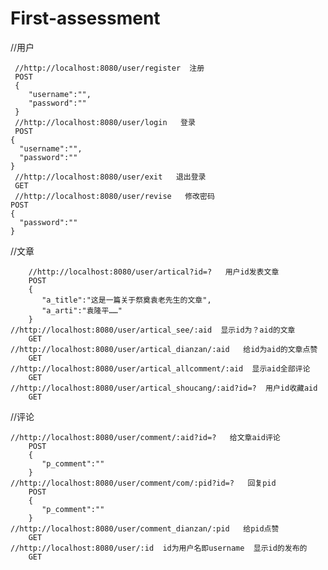 # First-assessment
//用户
     
     //http://localhost:8080/user/register  注册
     POST
     {
        "username":"",
        "password":""
     }
     //http://localhost:8080/user/login   登录
     POST
    {
      "username":"",
      "password":""
    }
     //http://localhost:8080/user/exit   退出登录
     GET
     //http://localhost:8080/user/revise   修改密码
    POST
    {
      "password":""
    }


//文章

        //http://localhost:8080/user/artical?id=?   用户id发表文章
        POST
        {
           "a_title":"这是一篇关于祭奠袁老先生的文章",
           "a_arti":"袁隆平……"
        }
	//http://localhost:8080/user/artical_see/:aid  显示id为？aid的文章
        GET
	//http://localhost:8080/user/artical_dianzan/:aid   给id为aid的文章点赞
        GET
	//http://localhost:8080/user/artical_allcomment/:aid  显示aid全部评论
        GET
	//http://localhost:8080/user/artical_shoucang/:aid?id=?  用户id收藏aid
        GET


//评论

	//http://localhost:8080/user/comment/:aid?id=?   给文章aid评论
        POST
        {
           "p_comment":""
        }
	//http://localhost:8080/user/comment/com/:pid?id=?   回复pid
        POST
        {
           "p_comment":""
        }
	//http://localhost:8080/user/comment_dianzan/:pid   给pid点赞
        GET
	//http://localhost:8080/user/:id  id为用户名即username  显示id的发布的
        GET
